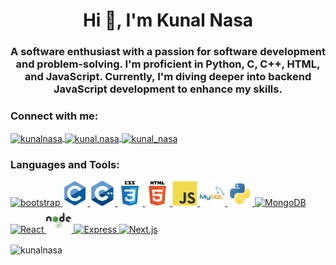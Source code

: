 <h1 align="center">Hi 👋, I'm Kunal Nasa</h1>
<h3 align="center">
  A software enthusiast with a passion for software development and problem-solving. I'm proficient in Python, C, C++, HTML, and JavaScript. Currently, I'm diving deeper into backend JavaScript development to enhance my skills.
</h3>

<h3 align="left">Connect with me:</h3>
<p align="left">
  <a href="https://www.linkedin.com/in/kunal-nasa-24840b249/" target="_blank" rel="noopener noreferrer">
    <img align="center" src="https://raw.githubusercontent.com/rahuldkjain/github-profile-readme-generator/master/src/images/icons/Social/linked-in-alt.svg" alt="kunalnasa" height="30" width="40" />
  </a>
  <a href="https://instagram.com/kunal.nasa" target="_blank" rel="noopener noreferrer">
    <img align="center" src="https://raw.githubusercontent.com/rahuldkjain/github-profile-readme-generator/master/src/images/icons/Social/instagram.svg" alt="kunal.nasa" height="30" width="40" />
  </a>
  <a href="https://auth.geeksforgeeks.org/user/kunal_nasa/practice/" target="_blank" rel="noopener noreferrer">
    <img align="center" src="https://upload.wikimedia.org/wikipedia/commons/thumb/4/43/GeeksforGeeks.svg/1280px-GeeksforGeeks.svg.png" alt="kunal_nasa" height="30" width="40" />
  </a>
</p>

<h3 align="left">Languages and Tools:</h3>
<p align="left"> 
  <a href="https://getbootstrap.com" target="_blank" rel="noopener noreferrer">
    <img src="https://encrypted-tbn0.gstatic.com/images?q=tbn:ANd9GcSff90_MR_zyln7GdER-nrk-YCbgDLc3Lu2BQ&s" alt="bootstrap" width="40" height="40" />
  </a> 
  <a href="https://www.cprogramming.com/" target="_blank" rel="noopener noreferrer">
    <img src="https://raw.githubusercontent.com/devicons/devicon/master/icons/c/c-original.svg" alt="c" width="40" height="40" />
  </a> 
  <a href="https://www.w3schools.com/cpp/" target="_blank" rel="noopener noreferrer">
    <img src="https://raw.githubusercontent.com/devicons/devicon/master/icons/cplusplus/cplusplus-original.svg" alt="cplusplus" width="40" height="40" />
  </a> 
  <a href="https://www.w3schools.com/css/" target="_blank" rel="noopener noreferrer">
    <img src="https://raw.githubusercontent.com/devicons/devicon/master/icons/css3/css3-original-wordmark.svg" alt="css3" width="40" height="40" />
  </a> 
  <a href="https://www.w3.org/html/" target="_blank" rel="noopener noreferrer">
    <img src="https://raw.githubusercontent.com/devicons/devicon/master/icons/html5/html5-original-wordmark.svg" alt="html5" width="40" height="40" />
  </a> 
  <a href="https://developer.mozilla.org/en-US/docs/Web/JavaScript" target="_blank" rel="noopener noreferrer">
    <img src="https://raw.githubusercontent.com/devicons/devicon/master/icons/javascript/javascript-original.svg" alt="javascript" width="40" height="40" />
  </a> 
  <a href="https://www.mysql.com/" target="_blank" rel="noopener noreferrer">
    <img src="https://raw.githubusercontent.com/devicons/devicon/master/icons/mysql/mysql-original-wordmark.svg" alt="mysql" width="40" height="40" />
  </a> 
  <a href="https://www.python.org" target="_blank" rel="noopener noreferrer">
    <img src="https://raw.githubusercontent.com/devicons/devicon/master/icons/python/python-original.svg" alt="python" width="40" height="40" />
  </a>
  <a href="https://www.mongodb.com/" target="_blank" rel="noopener noreferrer">
    <img src="https://w7.pngwing.com/pngs/429/921/png-transparent-mongodb-plain-wordmark-logo-icon-thumbnail.png" alt="MongoDB" width="40" height="40" />
  </a>
  <a href="https://react.dev/" target="_blank" rel="noopener noreferrer">
    <img src="https://encrypted-tbn0.gstatic.com/images?q=tbn:ANd9GcTFi4_-9fNmkOc4nkBq6YLPG8higxuZsBuXGQ&s" alt="React" width="40" height="40" />
  </a>
  <a href="https://nodejs.org/" target="_blank" rel="noopener noreferrer">
    <img src="https://raw.githubusercontent.com/devicons/devicon/master/icons/nodejs/nodejs-original-wordmark.svg" alt="Node.js" width="40" height="40" />
  </a>
  <a href="https://expressjs.com/" target="_blank" rel="noopener noreferrer">
    <img src="https://encrypted-tbn0.gstatic.com/images?q=tbn:ANd9GcTI3nGP9w-Ol7H0GYUnDUdCwqnoLwRzoe_cmA&s" alt="Express" width="40" height="40" />
  </a>
  <a href="https://nextjs.org/" target="_blank" rel="noopener noreferrer">
    <img src="https://encrypted-tbn0.gstatic.com/images?q=tbn:ANd9GcSfAj91W7yB_3oOdcC-LxF0_6Yg5rHATLQ7uQ&s" alt="Next.js" width="40" height="40" />
  </a>
</p>

<p>
  <img align="center" src="https://github-readme-stats.vercel.app/api/top-langs?username=kunalnasa&show_icons=true&locale=en&layout=compact" alt="kunalnasa" />
</p>
